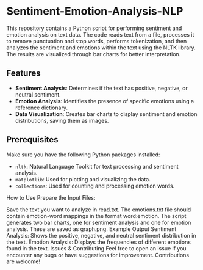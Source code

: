# Sentiment-Emotion-Analysis-NLP

This repository contains a Python script for performing sentiment and emotion analysis on text data. The code reads text from a file, processes it to remove punctuation and stop words, performs tokenization, and then analyzes the sentiment and emotions within the text using the NLTK library. The results are visualized through bar charts for better interpretation.

## Features
- **Sentiment Analysis**: Determines if the text has positive, negative, or neutral sentiment.
- **Emotion Analysis**: Identifies the presence of specific emotions using a reference dictionary.
- **Data Visualization**: Creates bar charts to display sentiment and emotion distributions, saving them as images.

## Prerequisites
Make sure you have the following Python packages installed:
- `nltk`: Natural Language Toolkit for text processing and sentiment analysis.
- `matplotlib`: Used for plotting and visualizing the data.
- `collections`: Used for counting and processing emotion words.

How to Use
Prepare the Input Files:

Save the text you want to analyze in read.txt.
The emotions.txt file should contain emotion-word mappings in the format word:emotion.
The script generates two bar charts, one for sentiment analysis and one for emotion analysis. These are saved as graph.png.
Example Output
Sentiment Analysis: Shows the positive, negative, and neutral sentiment distribution in the text.
Emotion Analysis: Displays the frequencies of different emotions found in the text.
Issues & Contributing
Feel free to open an issue if you encounter any bugs or have suggestions for improvement. Contributions are welcome!
